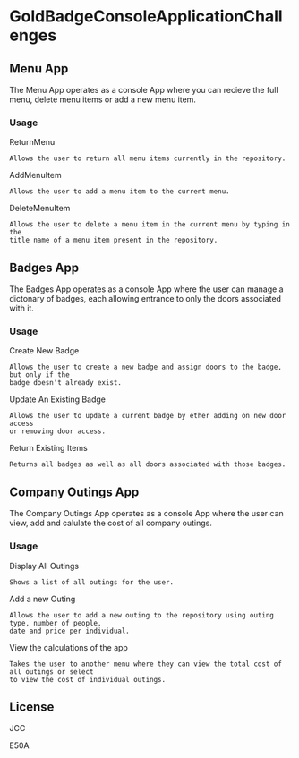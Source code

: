 # GoldBadgeConsoleApplicationChallenges
## Menu App


The Menu App operates as a console App where you can recieve the full menu, 
delete menu items or add a new menu item.

### Usage

ReturnMenu

```
Allows the user to return all menu items currently in the repository.
```

AddMenuItem

```
Allows the user to add a menu item to the current menu.
```

DeleteMenuItem

```
Allows the user to delete a menu item in the current menu by typing in the 
title name of a menu item present in the repository.
```

## Badges App


The Badges App operates as a console App where the user can manage a dictonary of badges,
each allowing entrance to only the doors associated with it.

### Usage

Create New Badge 

```
Allows the user to create a new badge and assign doors to the badge, but only if the
badge doesn't already exist.
```

Update An Existing Badge 

```
Allows the user to update a current badge by ether adding on new door access
or removing door access.
```

Return Existing Items

```
Returns all badges as well as all doors associated with those badges.
```

## Company Outings App


The Company Outings App operates as a console App where the user can view, add and calulate the cost
of all company outings.

### Usage

Display All Outings 

```
Shows a list of all outings for the user.
```

Add a new Outing 

```
Allows the user to add a new outing to the repository using outing type, number of people, 
date and price per individual.
```

View the calculations of the app 

```
Takes the user to another menu where they can view the total cost of all outings or select
to view the cost of individual outings. 
```

## License

JCC

E50A
